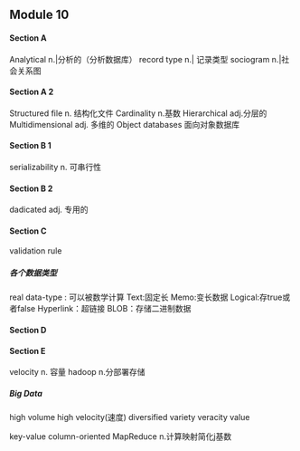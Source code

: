 ## Module 10 
#### Section A
Analytical n.|分析的（分析数据库）
record type n.| 记录类型
sociogram n.|社会关系图

#### Section A 2
Structured file n. 结构化文件
Cardinality n.基数
Hierarchical adj.分层的
Multidimensional adj. 多维的
Object databases 面向对象数据库

#### Section B 1
serializability n. 可串行性

#### Section B 2
dadicated adj. 专用的

#### Section C
validation rule

##### 各个数据类型
real data-type : 可以被数学计算
Text:固定长
Memo:变长数据
Logical:存true或者false
Hyperlink：超链接
BLOB：存储二进制数据

#### Section D


#### Section E
velocity n. 容量
hadoop n.分部署存储

##### Big Data
high volume
high velocity(速度)
diversified variety
veracity 
value

key-value
column-oriented
MapReduce n.计算映射简化j基数

